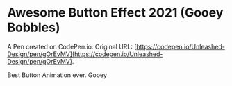 # Awesome Button Effect 2021 (Gooey Bobbles)

A Pen created on CodePen.io. Original URL: [https://codepen.io/Unleashed-Design/pen/gOrEvMV](https://codepen.io/Unleashed-Design/pen/gOrEvMV).

Best Button Animation ever. Gooey

